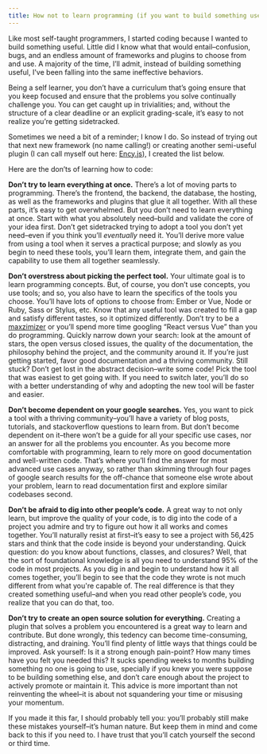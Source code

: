 ```yaml
---
title: How not to learn programming (if you want to build something useful)
---
```


Like most self-taught programmers, I started coding because I wanted to build something useful. Little did I know what that would entail–confusion, bugs, and an endless amount of frameworks and plugins to choose from and use. A majority of the time, I’ll admit, instead of building something useful, I've been falling into the same ineffective behaviors.

Being a self learner, you don’t have a curriculum that’s going ensure that you keep focused and ensure that the problems you solve continually challenge you. You can get caught up in trivialities; and, without the structure of a clear deadline or an explicit grading-scale, it’s easy to not realize you’re getting sidetracked.

Sometimes we need a bit of a reminder; I know I do. So instead of trying out that next new framework (no name calling!) or creating another semi-useful plugin (I can call myself out here: [Ency.js](https://github.com/encyjs/ency)), I created the list below. 

Here are the don’ts of learning how to code:

**Don’t try to learn everything at once.** There’s a lot of moving parts to programming. There’s the frontend, the backend, the database, the hosting, as well as the frameworks and plugins that glue it all together. With all these parts, it’s easy to get overwhelmed. But you don’t need to learn everything at once. Start with what you absolutely need–build and validate the core of your idea first. Don’t get sidetracked trying to adopt a tool you don’t yet need–even if you think you’ll *eventually* need it. You’ll derive more value from using a tool when it serves a practical purpose; and slowly as you begin to need these tools, you’ll learn them, integrate them, and gain the capability to use them all together seamlessly. 

**Don’t overstress about picking the perfect tool.** Your ultimate goal is to learn programming concepts. But, of course, you don’t use concepts, you use tools; and so, you also have to learn the specifics of the tools you choose. You’ll have lots of options to choose from: Ember or Vue, Node or Ruby, Sass or Stylus, etc. Know that any useful tool was created to fill a gap and satisfy different tastes, so it optimized differently. Don’t try to be a [maxzimizer](https://en.wikipedia.org/wiki/The_Paradox_of_Choice) or you’ll spend more time googling “React versus Vue” than you do programming. Quickly narrow down your search: look at the amount of stars, the open versus closed issues, the quality of the documentation, the philosophy behind the project, and the community around it. If you’re just getting started, favor good documentation and a thriving community. Still stuck? Don’t get lost in the abstract decision–write some code! Pick the tool that was easiest to get going with. If you need to switch later, you’ll do so with a better understanding of why and adopting the new tool will be faster and easier. 

**Don’t become dependent on your google searches.** Yes, you want to pick a tool with a thriving community–you’ll have a variety of blog posts, tutorials, and stackoverflow questions to learn from. But don’t become dependent on it–there won’t be a guide for all your specific use cases, nor an answer for all the problems you encounter. As you become more comfortable with programming, learn to rely more on good documentation and well-written code. That’s where you’ll find the answer for most advanced use cases anyway, so rather than skimming through four pages of google search results for the off-chance that someone else wrote about your problem, learn to read documentation first and explore similar codebases second. 

**Don’t be afraid to dig into other people’s code.** A great way to not only learn, but improve the quality of your code, is to dig into the code of a project you admire and try to figure out how it all works and comes together. You’ll naturally resist at first–it’s easy to see a project with 56,425 stars and think that the code inside is beyond your understanding. Quick question: do you know about functions, classes, and closures? Well, that the sort of foundational knowledge is all you need to understand 95% of the code in most projects. As you dig in and begin to understand how it all comes together, you’ll begin to see that the code they wrote is not much different from what you're capable of. The real difference is that they created something useful–and when you read other people’s code, you realize that you can do that, too. 

**Don’t try to create an open source solution for everything.** Creating a plugin that solves a problem you encountered is a great way to learn and contribute. But done wrongly, this tedency can become time-consuming, distracting, and draining. You’ll find plenty of little ways that things could be improved. Ask yourself: Is it a strong enough pain-point? How many times have you felt you needed this? It sucks spending weeks to months building something no one is going to use, specially if you knew you were suppose to be building something else, and don’t care enough about the project to actively promote or  maintain it. This advice is more important than not reinventing the wheel–it is about not squandering your time or misusing your momentum. 

If you made it this far, I should probably tell you: you’ll probably still make these mistakes yourself–it’s human nature. But keep them in mind and come back to this if you need to. I have trust that you’ll catch yourself the second or third time.
